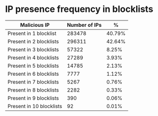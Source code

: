 # IP presence frequency in blocklists
| Malicious IP | Number of IPs | % |
|----|----|----|
| Present in 1 blocklist | 283478 | 40.79% |
| Present in 2 blocklists | 296311 | 42.64% |
| Present in 3 blocklists | 57322 | 8.25% |
| Present in 4 blocklists | 27289 | 3.93% |
| Present in 5 blocklists | 14785 | 2.13% |
| Present in 6 blocklists | 7777 | 1.12% |
| Present in 7 blocklists | 5267 | 0.76% |
| Present in 8 blocklists | 2282 | 0.33% |
| Present in 9 blocklists | 390 | 0.06% |
| Present in 10 blocklists | 92 | 0.01% |
